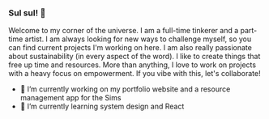 ### Sul sul! 👋

Welcome to my corner of the universe. I am a full-time tinkerer and a part-time artist. I am always looking for new ways to challenge myself, so you can find current projects I'm working on here. I am also really passionate about sustainability (in every aspect of the word). I like to create things that free up time and resources. More than anything, I love to work on projects with a heavy focus on empowerment. If you vibe with this, let's collaborate!

- 🔭 I’m currently working on my portfolio website and a resource management app for the Sims
- 🌱 I’m currently learning system design and React

<!--
**wasobi/wasobi** is a ✨ _special_ ✨ repository because its `README.md` (this file) appears on your GitHub profile.

Here are some ideas to get you started:

- 🔭 I’m currently working on ...
- 🌱 I’m currently learning ...
- 👯 I’m looking to collaborate on ...
- 🤔 I’m looking for help with ...
- 💬 Ask me about ...
- 📫 How to reach me: ...
- 😄 Pronouns: ...
- ⚡ Fun fact: ...
-->

